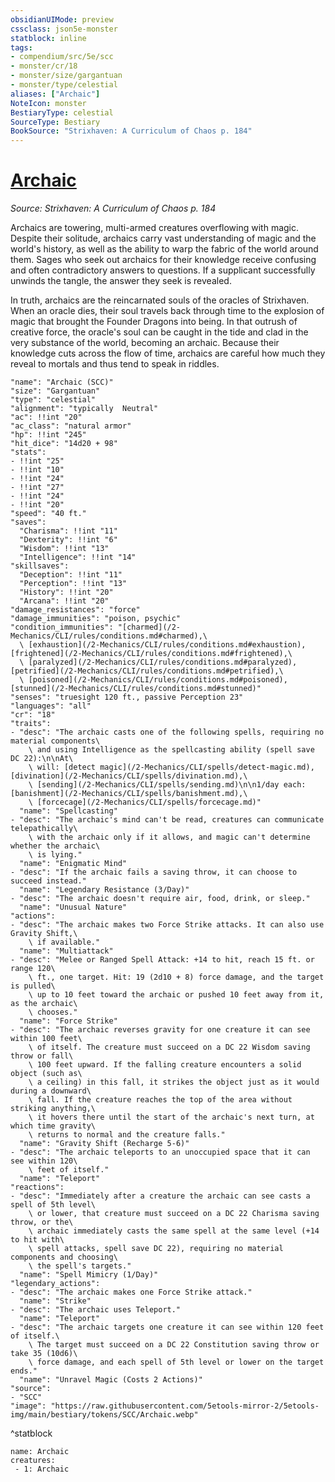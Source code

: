 ```yaml
---
obsidianUIMode: preview
cssclass: json5e-monster
statblock: inline
tags:
- compendium/src/5e/scc
- monster/cr/18
- monster/size/gargantuan
- monster/type/celestial
aliases: ["Archaic"]
NoteIcon: monster
BestiaryType: celestial
SourceType: Bestiary
BookSource: "Strixhaven: A Curriculum of Chaos p. 184"
---
```

# [Archaic](2-Mechanics/CLI/bestiary/celestial/archaic-scc.md)
*Source: Strixhaven: A Curriculum of Chaos p. 184*  

Archaics are towering, multi-armed creatures overflowing with magic. Despite their solitude, archaics carry vast understanding of magic and the world's history, as well as the ability to warp the fabric of the world around them. Sages who seek out archaics for their knowledge receive confusing and often contradictory answers to questions. If a supplicant successfully unwinds the tangle, the answer they seek is revealed.

In truth, archaics are the reincarnated souls of the oracles of Strixhaven. When an oracle dies, their soul travels back through time to the explosion of magic that brought the Founder Dragons into being. In that outrush of creative force, the oracle's soul can be caught in the tide and clad in the very substance of the world, becoming an archaic. Because their knowledge cuts across the flow of time, archaics are careful how much they reveal to mortals and thus tend to speak in riddles.

```statblock
"name": "Archaic (SCC)"
"size": "Gargantuan"
"type": "celestial"
"alignment": "typically  Neutral"
"ac": !!int "20"
"ac_class": "natural armor"
"hp": !!int "245"
"hit_dice": "14d20 + 98"
"stats":
- !!int "25"
- !!int "10"
- !!int "24"
- !!int "27"
- !!int "24"
- !!int "20"
"speed": "40 ft."
"saves":
  "Charisma": !!int "11"
  "Dexterity": !!int "6"
  "Wisdom": !!int "13"
  "Intelligence": !!int "14"
"skillsaves":
  "Deception": !!int "11"
  "Perception": !!int "13"
  "History": !!int "20"
  "Arcana": !!int "20"
"damage_resistances": "force"
"damage_immunities": "poison, psychic"
"condition_immunities": "[charmed](/2-Mechanics/CLI/rules/conditions.md#charmed),\
  \ [exhaustion](/2-Mechanics/CLI/rules/conditions.md#exhaustion), [frightened](/2-Mechanics/CLI/rules/conditions.md#frightened),\
  \ [paralyzed](/2-Mechanics/CLI/rules/conditions.md#paralyzed), [petrified](/2-Mechanics/CLI/rules/conditions.md#petrified),\
  \ [poisoned](/2-Mechanics/CLI/rules/conditions.md#poisoned), [stunned](/2-Mechanics/CLI/rules/conditions.md#stunned)"
"senses": "truesight 120 ft., passive Perception 23"
"languages": "all"
"cr": "18"
"traits":
- "desc": "The archaic casts one of the following spells, requiring no material components\
    \ and using Intelligence as the spellcasting ability (spell save DC 22):\n\nAt\
    \ will: [detect magic](/2-Mechanics/CLI/spells/detect-magic.md), [divination](/2-Mechanics/CLI/spells/divination.md),\
    \ [sending](/2-Mechanics/CLI/spells/sending.md)\n\n1/day each: [banishment](/2-Mechanics/CLI/spells/banishment.md),\
    \ [forcecage](/2-Mechanics/CLI/spells/forcecage.md)"
  "name": "Spellcasting"
- "desc": "The archaic's mind can't be read, creatures can communicate telepathically\
    \ with the archaic only if it allows, and magic can't determine whether the archaic\
    \ is lying."
  "name": "Enigmatic Mind"
- "desc": "If the archaic fails a saving throw, it can choose to succeed instead."
  "name": "Legendary Resistance (3/Day)"
- "desc": "The archaic doesn't require air, food, drink, or sleep."
  "name": "Unusual Nature"
"actions":
- "desc": "The archaic makes two Force Strike attacks. It can also use Gravity Shift,\
    \ if available."
  "name": "Multiattack"
- "desc": "Melee or Ranged Spell Attack: +14 to hit, reach 15 ft. or range 120\
    \ ft., one target. Hit: 19 (2d10 + 8) force damage, and the target is pulled\
    \ up to 10 feet toward the archaic or pushed 10 feet away from it, as the archaic\
    \ chooses."
  "name": "Force Strike"
- "desc": "The archaic reverses gravity for one creature it can see within 100 feet\
    \ of itself. The creature must succeed on a DC 22 Wisdom saving throw or fall\
    \ 100 feet upward. If the falling creature encounters a solid object (such as\
    \ a ceiling) in this fall, it strikes the object just as it would during a downward\
    \ fall. If the creature reaches the top of the area without striking anything,\
    \ it hovers there until the start of the archaic's next turn, at which time gravity\
    \ returns to normal and the creature falls."
  "name": "Gravity Shift (Recharge 5-6)"
- "desc": "The archaic teleports to an unoccupied space that it can see within 120\
    \ feet of itself."
  "name": "Teleport"
"reactions":
- "desc": "Immediately after a creature the archaic can see casts a spell of 5th level\
    \ or lower, that creature must succeed on a DC 22 Charisma saving throw, or the\
    \ archaic immediately casts the same spell at the same level (+14 to hit with\
    \ spell attacks, spell save DC 22), requiring no material components and choosing\
    \ the spell's targets."
  "name": "Spell Mimicry (1/Day)"
"legendary_actions":
- "desc": "The archaic makes one Force Strike attack."
  "name": "Strike"
- "desc": "The archaic uses Teleport."
  "name": "Teleport"
- "desc": "The archaic targets one creature it can see within 120 feet of itself.\
    \ The target must succeed on a DC 22 Constitution saving throw or take 35 (10d6)\
    \ force damage, and each spell of 5th level or lower on the target ends."
  "name": "Unravel Magic (Costs 2 Actions)"
"source":
- "SCC"
"image": "https://raw.githubusercontent.com/5etools-mirror-2/5etools-img/main/bestiary/tokens/SCC/Archaic.webp"
```
^statblock

```encounter-table
name: Archaic
creatures:
 - 1: Archaic
```